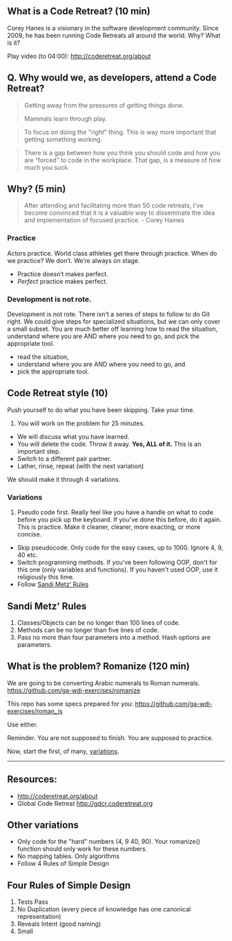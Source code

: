 ## What is a Code Retreat? (10 min)

Corey Hanes is a visionary in the software development community.  Since 2009, he has been running Code Retreats all around the world.  Why?  What is it?

Play video (to 04:00): http://coderetreat.org/about

Q. Why would we, as developers, attend a Code Retreat?
---

> Getting away from the pressures of getting things done.

> Mammals learn through play.

> To focus on doing the "right" thing. This is way more important that getting something working.

> There is a gap between how you think you should code and how you are “forced” to code in the workplace.  That gap, is a measure of how much you suck.

## Why? (5 min)

> After attending and facilitating more than 50 code retreats, I've become convinced that it is a valuable way to disseminate the idea and implementation of focused practice. - Corey Haines


### Practice

Actors practice. World class athletes get there through practice.  When do we practice?  We don’t.  We’re always on stage.

- Practice doesn’t makes perfect.
- *Perfect* practice makes perfect.

### Development is not rote.

Development is not rote. There isn't a series of steps to follow to do Git right. We could give steps for specialized situations, but we can only cover a small subset. You are much better off learning how to read the situation, understand where you are AND where you need to go, and pick the appropriate tool.

- read the situation,
- understand where you are AND where you need to go, and
- pick the appropriate tool.



## Code Retreat style (10)

Push yourself to do what you have been skipping.  Take your time.

1. You will work on the problem for 25 minutes.
- We will discuss what you have learned.
- You will delete the code.  Throw it away.  **Yes, ALL of it.** This is an important step.
- Switch to a different pair partner.
- Lather, rinse, repeat (with the next variation)

We should make it through 4 variations.

### Variations

1. Pseudo code first.  Really feel like you have a handle on what to code before you pick up the keyboard.  If you've done this before, do it again.  This is practice.  Make it cleaner, clearer, more exacting, or more concise.
- Skip pseudocode.  Only code for the easy cases, up to 1000.  Ignore 4, 9, 40 etc.
- Switch programming methods.  If you've been following OOP, don't for this one (only variables and functions).  If you haven't used OOP, use it religiously this time.
- Follow [Sandi Metz’ Rules](https://robots.thoughtbot.com/sandi-metz-rules-for-developers)


## Sandi Metz' Rules
1. Classes/Objects can be no longer than 100 lines of code.
2. Methods can be no longer than five lines of code.
3. Pass no more than four parameters into a method. Hash options are parameters.

## What is the problem? Romanize (120 min)

We are going to be converting Arabic numerals to Roman numerals.
https://github.com/ga-wdi-exercises/romanize

This repo has some specs prepared for you: https://github.com/ga-wdi-exercises/roman_js

Use either.

Reminder. You are not supposed to finish.  You are supposed to practice.

Now, start the first, of many, [variations](#variations).

---

## Resources:

- http://coderetreat.org/about
- Global Code Retreat http://gdcr.coderetreat.org

## Other variations

- Only code for the "hard" numbers (4, 9 40, 90).  Your romanize() function should only work for these numbers.
- No mapping tables.  Only algorithms
- Follow 4 Rules of Simple Design

## Four Rules of Simple Design
1. Tests Pass
2. No Duplication (every piece of knowledge has one canonical representation)
3. Reveals Intent (good naming)
4. Small
